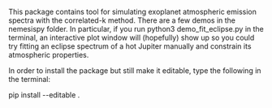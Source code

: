 This package contains tool for simulating exoplanet atmospheric
emission spectra with the correlated-k method. There are a few demos 
in the nemesispy folder. In particular, if you run 
python3 demo_fit_eclipse.py in the terminal, an interactive plot
window will (hopefully) show up so you could try fitting an 
eclipse spectrum of a hot Jupiter manually and constrain its
atmospheric properties. 

In order to install the package but still make it editable, type the
following in the terminal:

pip install --editable .